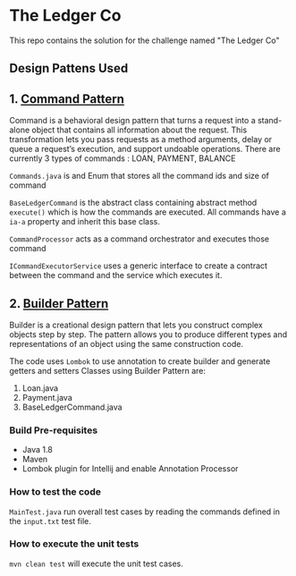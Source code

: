 # The Ledger Co

This repo contains the solution for the challenge named "The Ledger Co"

## Design Pattens Used

## 1. [Command Pattern](https://refactoring.guru/design-patterns/command)
Command is a behavioral design pattern that turns a request into a stand-alone object that contains all information about the request. This transformation lets you pass requests as a method arguments, delay or queue a request’s execution, and support undoable operations.
There are currently 3 types of commands : LOAN, PAYMENT, BALANCE

 `Commands.java` is and Enum that stores all the command ids and size of command

`BaseLedgerCommand` is the abstract class containing abstract method `execute()` which is how the commands are executed.
All commands have a `ia-a` property and inherit this base class.

`CommandProcessor` acts as a command orchestrator and executes those command

`ICommandExecutorService` uses a generic interface to create a contract between the command and the service which executes it.

## 2. [Builder Pattern](https://refactoring.guru/design-patterns/builder)

Builder is a creational design pattern that lets you construct complex objects step by step. The pattern allows you to produce different types and representations of an object using the same construction code.

The code uses `Lombok` to use annotation to create builder and generate getters and setters
Classes using Builder Pattern are:
1. Loan.java
2. Payment.java
3. BaseLedgerCommand.java


### Build Pre-requisites
* Java 1.8
* Maven
* Lombok plugin for Intellij and enable Annotation Processor

### How to test the code
`MainTest.java` run overall test cases by reading the commands defined in the `input.txt` test file.

 ### How to execute the unit tests

 `mvn clean test` will execute the unit test cases.
